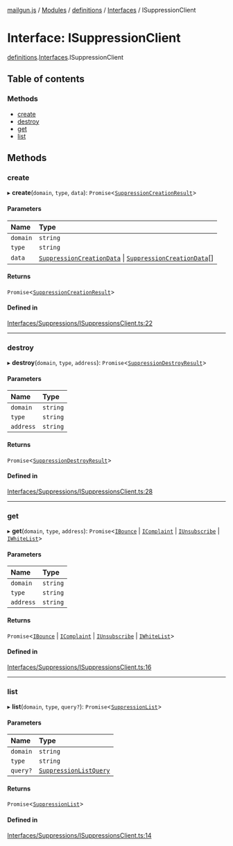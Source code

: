 [mailgun.js](../README.md) / [Modules](../modules.md) / [definitions](../modules/definitions.md) / [Interfaces](../modules/definitions.Interfaces.md) / ISuppressionClient

# Interface: ISuppressionClient

[definitions](../modules/definitions.md).[Interfaces](../modules/definitions.Interfaces.md).ISuppressionClient

## Table of contents

### Methods

- [create](definitions.Interfaces.ISuppressionClient.md#create)
- [destroy](definitions.Interfaces.ISuppressionClient.md#destroy)
- [get](definitions.Interfaces.ISuppressionClient.md#get)
- [list](definitions.Interfaces.ISuppressionClient.md#list)

## Methods

### create

▸ **create**(`domain`, `type`, `data`): `Promise`\<[`SuppressionCreationResult`](../modules/definitions.md#suppressioncreationresult)\>

#### Parameters

| Name | Type |
| :------ | :------ |
| `domain` | `string` |
| `type` | `string` |
| `data` | [`SuppressionCreationData`](../modules/definitions.md#suppressioncreationdata) \| [`SuppressionCreationData`](../modules/definitions.md#suppressioncreationdata)[] |

#### Returns

`Promise`\<[`SuppressionCreationResult`](../modules/definitions.md#suppressioncreationresult)\>

#### Defined in

[Interfaces/Suppressions/ISuppressionsClient.ts:22](https://github.com/mailgun/mailgun.js/blob/460665c/lib/Interfaces/Suppressions/ISuppressionsClient.ts#L22)

___

### destroy

▸ **destroy**(`domain`, `type`, `address`): `Promise`\<[`SuppressionDestroyResult`](../modules/definitions.md#suppressiondestroyresult)\>

#### Parameters

| Name | Type |
| :------ | :------ |
| `domain` | `string` |
| `type` | `string` |
| `address` | `string` |

#### Returns

`Promise`\<[`SuppressionDestroyResult`](../modules/definitions.md#suppressiondestroyresult)\>

#### Defined in

[Interfaces/Suppressions/ISuppressionsClient.ts:28](https://github.com/mailgun/mailgun.js/blob/460665c/lib/Interfaces/Suppressions/ISuppressionsClient.ts#L28)

___

### get

▸ **get**(`domain`, `type`, `address`): `Promise`\<[`IBounce`](definitions.Interfaces.IBounce.md) \| [`IComplaint`](definitions.Interfaces.IComplaint.md) \| [`IUnsubscribe`](definitions.Interfaces.IUnsubscribe.md) \| [`IWhiteList`](definitions.Interfaces.IWhiteList.md)\>

#### Parameters

| Name | Type |
| :------ | :------ |
| `domain` | `string` |
| `type` | `string` |
| `address` | `string` |

#### Returns

`Promise`\<[`IBounce`](definitions.Interfaces.IBounce.md) \| [`IComplaint`](definitions.Interfaces.IComplaint.md) \| [`IUnsubscribe`](definitions.Interfaces.IUnsubscribe.md) \| [`IWhiteList`](definitions.Interfaces.IWhiteList.md)\>

#### Defined in

[Interfaces/Suppressions/ISuppressionsClient.ts:16](https://github.com/mailgun/mailgun.js/blob/460665c/lib/Interfaces/Suppressions/ISuppressionsClient.ts#L16)

___

### list

▸ **list**(`domain`, `type`, `query?`): `Promise`\<[`SuppressionList`](../modules/definitions.md#suppressionlist)\>

#### Parameters

| Name | Type |
| :------ | :------ |
| `domain` | `string` |
| `type` | `string` |
| `query?` | [`SuppressionListQuery`](../modules/definitions.md#suppressionlistquery) |

#### Returns

`Promise`\<[`SuppressionList`](../modules/definitions.md#suppressionlist)\>

#### Defined in

[Interfaces/Suppressions/ISuppressionsClient.ts:14](https://github.com/mailgun/mailgun.js/blob/460665c/lib/Interfaces/Suppressions/ISuppressionsClient.ts#L14)
